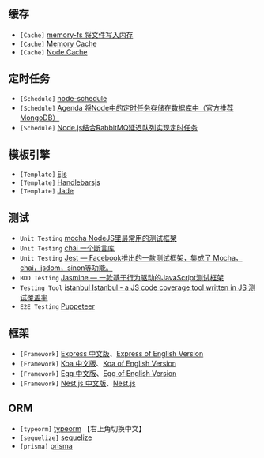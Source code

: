 ## 缓存
- `[Cache]` [memory-fs 将文件写入内存](https://github.com/webpack/memory-fs)
- `[Cache]` [Memory Cache](https://github.com/ptarjan/node-cache#readme)
- `[Cache]` [Node Cache](https://github.com/mpneuried/nodecache)

## 定时任务
- `[Schedule]` [node-schedule ](https://github.com/node-schedule/node-schedule)
- `[Schedule]` [Agenda 将Node中的定时任务存储在数据库中（官方推荐MongoDB）](https://github.com/agenda/agenda)
- `[Schedule]` [Node.js结合RabbitMQ延迟队列实现定时任务](/docs/microservice/rabbitmq-base.md#RabbitMQ延迟队列实现定时任务)

## 模板引擎
- `[Template]` [Ejs](https://ejs.co/)
- `[Template]` [Handlebarsjs](https://handlebarsjs.com/)
- `[Template]` [Jade](http://jade-lang.com/)

## 测试
* `Unit Testing` [mocha NodeJS里最常用的测试框架](https://mochajs.org/)
* `Unit Testing` [chai 一个断言库](http://www.chaijs.com/api/)
* `Unit Testing` [Jest — Facebook推出的一款测试框架，集成了 Mocha，chai，jsdom，sinon等功能。](https://jestjs.io/)
* `BDD Testing` [Jasmine — 一款基于行为驱动的JavaScript测试框架](https://jasmine.github.io/)
* `Testing Tool` [istanbul Istanbul - a JS code coverage tool written in JS 测试覆盖率](https://github.com/gotwarlost/istanbul)
* `E2E Testing` [Puppeteer](https://github.com/GoogleChrome/puppeteer)

## 框架
- `[Framework]` [Express 中文版](http://www.expressjs.com.cn/)、[Express of English Version](http://www.expressjs.com.cn/)
- `[Framework]` [Koa 中文版](https://koajs.com/)、[Koa of English Version](https://koajs.com/)
- `[Framework]` [Egg 中文版](https://eggjs.org/zh-cn/intro/quickstart.html)、[Egg of English Version](https://eggjs.org/en/intro/quickstart.html)
- `[Framework]` [Nest.js 中文版](https://docs.nestjs.cn/)、[Nest.js](https://docs.nestjs.com/)

## ORM
- `[typeorm]` [typeorm](https://typeorm.io/) 【右上角切换中文】 
- `[sequelize]` [sequelize](http://docs.sequelizejs.com/)
- `[prisma]` [prisma](https://www.prisma.io/docs)